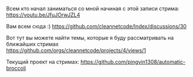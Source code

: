 Всем кто начал заниматься со мной начиная с этой записи стрима: 
https://youtu.be/JfuJOrwJZL4

Вам всем сюда :)
https://github.com/cleannetcode/Index/discussions/30

Вот тут вы можете найти темы, которые я буду рассматривать на ближайших стримах
https://github.com/orgs/cleannetcode/projects/4/views/1

Текущий проект на стримах: https://github.com/pingvin1308/automatic-broccoli
